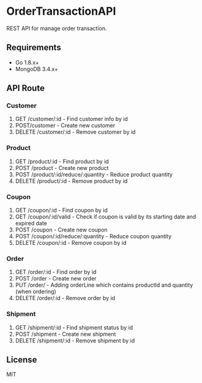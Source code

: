 # OrderTransactionAPI
REST API for manage order transaction.

## Requirements
* Go 1.8.x+
* MongoDB 3.4.x+

## API Route
### Customer
1. GET /customer/:id - Find customer info by id
2. POST/customer - Create new customer
3. DELETE /customer/:id - Remove customer by id

### Product
1. GET /product/:id - Find product by id
2. POST /product - Create new product
3. POST /product/:id/reduce/:quantity - Reduce product quantity
4. DELETE /product/:id - Remove product by id

### Coupon
1. GET /coupon/:id - Find coupon by id 
2. GET /coupon/:id/valid - Check if coupon is valid by its starting date and expired date
3. POST /coupon - Create new coupon
4. POST /coupon/:id/reduce/:quantity - Reduce coupon quantity
5. DELETE /coupon/:id - Remove coupon by id

### Order
1. GET /order/:id - Find order by id
2. POST /order - Create new order
3. PUT /order/ - Adding orderLine which contains productId and quantity (when ordering)
4. DELETE /order/:id - Remove order by id

### Shipment
1. GET /shipment/:id - Find shipment status by id
2. POST /shipment - Create new shipment
3. DELETE /shipment/:id - Remove shipment by id



## License
MIT

